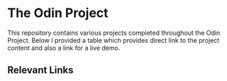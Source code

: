 # The Odin Project

This repository contains various projects completed throughout the Odin Project. Below I provided a table which provides direct link to the project content and also a link for a live demo.

## Relevant Links

